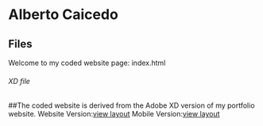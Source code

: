 # Alberto Caicedo
## Files
Welcome to my coded website page: index.html

###### XD file
##The coded website is derived from the Adobe XD version of my portfolio website.
Website Version:[view layout](https://xd.adobe.com/view/07530e0b-c9a3-4cfc-4235-8e8fbf2a8adb-7162/screen/7cd23fed-9b15-4f04-b774-d766e98e371b/Web-1920-17?fullscreen)
Mobile Version:[view layout](https://xd.adobe.com/view/8c9d3c67-1f99-4778-61c3-0e2afadce05e-faac/screen/af69dd98-f8ab-4543-b77e-2d818d21a169/iPhone-XR-XS-Max-7?fullscreen)
